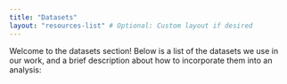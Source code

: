 ```yaml
---
title: "Datasets"
layout: "resources-list" # Optional: Custom layout if desired
---
```

Welcome to the datasets section! Below is a list of the datasets we use in our work, and a brief description about how to incorporate them into an analysis:

